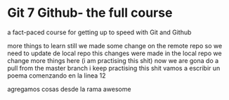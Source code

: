 # Git 7 Github- the full course

a fact-paced course for getting up to speed with Git and Github

more things to learn still
we made some change on the remote repo so we need to update de local repo
this changes were made in the local repo
we change more things here (i am practising this shit)
now we are gona do a pull from the master branch
i keep practising this shit
vamos a escribir un poema
comenzando en la linea 12

agregamos cosas desde la rama awesome
